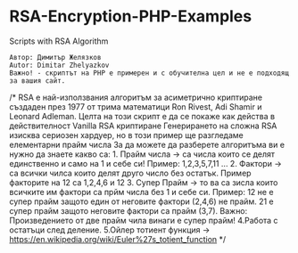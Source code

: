 # RSA-Encryption-PHP-Examples
 Scripts with RSA Algorithm

	Автор: Димитър Желязков
	Autor: Dimitar Zhelyazkov
	Важно! - скриптът на PHP е примерен и с обучителна цел и не е подходящ за вашия сайт.
 

/*  RSA е най-използвания алгоритъм за асиметрично криптиране създаден през 1977 от трима математици
	Ron Rivest, Adi Shamir и Leonard Adleman.
	Целта на този скрипт е да се покаже как действа в действителност Vanilla RSA криптиране
	Генерирането на сложна RSA изисква сериозен хардуер, но в този пример ще разгледаме елементарни прайм числа
	За да можете да разберете алгоритъма ви е нужно да знаете какво са:
	1. Прайм числа -> са числа които се делят единственно и само на 1 и себе си! Пример: 1,2,3,5,7,11 ...
	2. Фактори -> са всички чилса които делят друго число без остатък. Пример факторите на 12 са 1,2,4,6 и 12
	3. Супер Прайм -> то ва са зисла които всичките им фактори са прйм числа без 1 и себе си.
		Пример: 12 не е супер прайм защото един от неговите фактори (2,4,6) не прайм.
				21 е супер прайм защото неговите фактори са прайм (3,7).
		Важно: Произведението от две прайм чила винаги е супер прайм!
	4.Работа с остатъци след деление. 
	5.Ойлер тотиент функция -> https://en.wikipedia.org/wiki/Euler%27s_totient_function
*/
